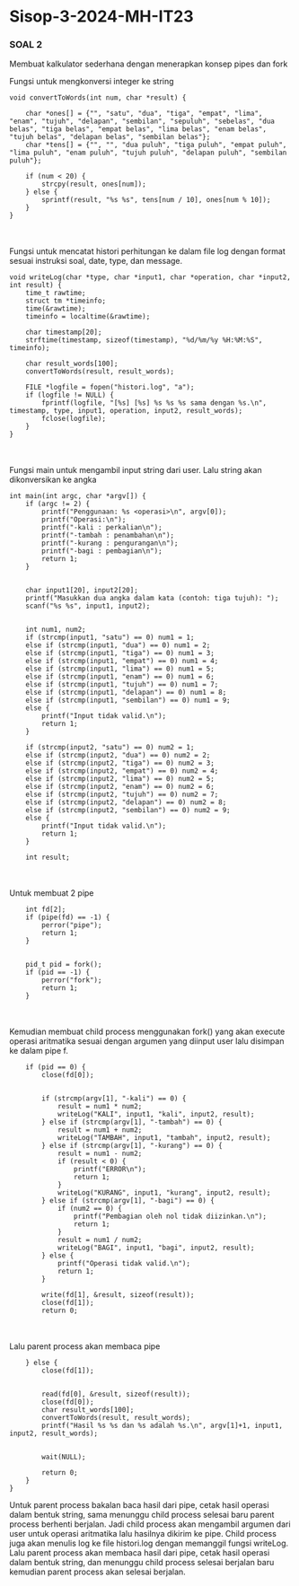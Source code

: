 # Sisop-3-2024-MH-IT23


### SOAL 2
Membuat kalkulator sederhana dengan menerapkan konsep pipes dan fork <br />

Fungsi untuk mengkonversi integer ke string
```
void convertToWords(int num, char *result) {
   
    char *ones[] = {"", "satu", "dua", "tiga", "empat", "lima", "enam", "tujuh", "delapan", "sembilan", "sepuluh", "sebelas", "dua belas", "tiga belas", "empat belas", "lima belas", "enam belas", "tujuh belas", "delapan belas", "sembilan belas"};
    char *tens[] = {"", "", "dua puluh", "tiga puluh", "empat puluh", "lima puluh", "enam puluh", "tujuh puluh", "delapan puluh", "sembilan puluh"};

    if (num < 20) {
        strcpy(result, ones[num]);
    } else {
        sprintf(result, "%s %s", tens[num / 10], ones[num % 10]);
    }
}
```
<br /> <br />
Fungsi untuk mencatat histori perhitungan ke dalam file log dengan format sesuai instruksi soal, date, type, dan message.
```
void writeLog(char *type, char *input1, char *operation, char *input2, int result) {
    time_t rawtime;
    struct tm *timeinfo;
    time(&rawtime);
    timeinfo = localtime(&rawtime);

    char timestamp[20];
    strftime(timestamp, sizeof(timestamp), "%d/%m/%y %H:%M:%S", timeinfo);

    char result_words[100];
    convertToWords(result, result_words);

    FILE *logfile = fopen("histori.log", "a");
    if (logfile != NULL) {
        fprintf(logfile, "[%s] [%s] %s %s %s sama dengan %s.\n", timestamp, type, input1, operation, input2, result_words);
        fclose(logfile);
    }
}
```
<br /> <br />
Fungsi main untuk mengambil input string dari user. Lalu string akan dikonversikan ke angka
```
int main(int argc, char *argv[]) {
    if (argc != 2) {
        printf("Penggunaan: %s <operasi>\n", argv[0]);
        printf("Operasi:\n");
        printf("-kali : perkalian\n");
        printf("-tambah : penambahan\n");
        printf("-kurang : pengurangan\n");
        printf("-bagi : pembagian\n");
        return 1;
    }


    char input1[20], input2[20];
    printf("Masukkan dua angka dalam kata (contoh: tiga tujuh): ");
    scanf("%s %s", input1, input2);

 
    int num1, num2;
    if (strcmp(input1, "satu") == 0) num1 = 1;
    else if (strcmp(input1, "dua") == 0) num1 = 2;
    else if (strcmp(input1, "tiga") == 0) num1 = 3;
    else if (strcmp(input1, "empat") == 0) num1 = 4;
    else if (strcmp(input1, "lima") == 0) num1 = 5;
    else if (strcmp(input1, "enam") == 0) num1 = 6;
    else if (strcmp(input1, "tujuh") == 0) num1 = 7;
    else if (strcmp(input1, "delapan") == 0) num1 = 8;
    else if (strcmp(input1, "sembilan") == 0) num1 = 9;
    else {
        printf("Input tidak valid.\n");
        return 1;
    }

    if (strcmp(input2, "satu") == 0) num2 = 1;
    else if (strcmp(input2, "dua") == 0) num2 = 2;
    else if (strcmp(input2, "tiga") == 0) num2 = 3;
    else if (strcmp(input2, "empat") == 0) num2 = 4;
    else if (strcmp(input2, "lima") == 0) num2 = 5;
    else if (strcmp(input2, "enam") == 0) num2 = 6;
    else if (strcmp(input2, "tujuh") == 0) num2 = 7;
    else if (strcmp(input2, "delapan") == 0) num2 = 8;
    else if (strcmp(input2, "sembilan") == 0) num2 = 9;
    else {
        printf("Input tidak valid.\n");
        return 1;
    }

    int result;
```
<br /> <br />
Untuk membuat 2 pipe
```
    int fd[2];
    if (pipe(fd) == -1) {
        perror("pipe");
        return 1;
    }


    pid_t pid = fork();
    if (pid == -1) {
        perror("fork");
        return 1;
    }
```
<br /> <br />
Kemudian membuat child process menggunakan fork() yang akan execute operasi aritmatika sesuai dengan argumen yang diinput user lalu disimpan ke dalam pipe f. 
```
    if (pid == 0) { 
        close(fd[0]); 

       
        if (strcmp(argv[1], "-kali") == 0) { 
            result = num1 * num2;
            writeLog("KALI", input1, "kali", input2, result);
        } else if (strcmp(argv[1], "-tambah") == 0) { 
            result = num1 + num2;
            writeLog("TAMBAH", input1, "tambah", input2, result);
        } else if (strcmp(argv[1], "-kurang") == 0) { 
            result = num1 - num2;
            if (result < 0) {
                printf("ERROR\n");
                return 1;
            }
            writeLog("KURANG", input1, "kurang", input2, result);
        } else if (strcmp(argv[1], "-bagi") == 0) { 
            if (num2 == 0) {
                printf("Pembagian oleh nol tidak diizinkan.\n");
                return 1;
            }
            result = num1 / num2;
            writeLog("BAGI", input1, "bagi", input2, result);
        } else {
            printf("Operasi tidak valid.\n");
            return 1;
        }

        write(fd[1], &result, sizeof(result));
        close(fd[1]); 
        return 0;
```
<br /> <br />
Lalu parent process akan membaca pipe
```
    } else { 
        close(fd[1]); 

        
        read(fd[0], &result, sizeof(result));
        close(fd[0]); 
        char result_words[100];
        convertToWords(result, result_words);
        printf("Hasil %s %s dan %s adalah %s.\n", argv[1]+1, input1, input2, result_words);

      
        wait(NULL);

        return 0;
    }
}
```
Untuk parent process bakalan baca hasil dari pipe, cetak hasil operasi dalam bentuk string, sama menunggu child process selesai baru parent process berhenti berjalan.
Jadi child process akan mengambil argumen dari user untuk operasi aritmatika lalu hasilnya dikirim ke pipe. Child process juga akan menulis log ke file histori.log dengan memanggil fungsi writeLog. Lalu parent process akan membaca hasil dari pipe, cetak hasil operasi dalam bentuk string, dan menunggu child process selesai berjalan baru kemudian parent process akan selesai berjalan.

